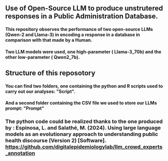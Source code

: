 ## Use of Open-Source LLM to produce unstrutered responses in a Public Administration Database.

#### This repository observes the performance of two open-source LLMs (Qwen-2 and Llama-3) in encoding a response in a database in comparison with that made by a Human.

#### Two LLM models were used, one high-parameter ( Llama-3_70b) and the other low-parameter ( Qwen2_7b).

## Structure of this reposotory

#### You can find two folders, one containing the python and R scripts used to carry out our analyses: "Script".
#### And a second folder containing the CSV file we used to store our LLMs prompt: "Prompt"

### The python code could be realized thanks to the one produced by : Espinosa, L. and Salathé, M. (2024). Using large language models as an evolutionary approach to understanding public health discourse (Version 2) [Software]. https://github.com/digitalepidemiologylab/llm_crowd_experts_annotation
